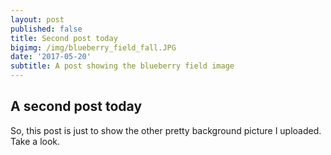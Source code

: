 ```yaml
---
layout: post
published: false
title: Second post today
bigimg: /img/blueberry_field_fall.JPG
date: '2017-05-20'
subtitle: A post showing the blueberry field image
---
```

## A second post today

So, this post is just to show the other pretty background picture I uploaded.  Take a look.  
